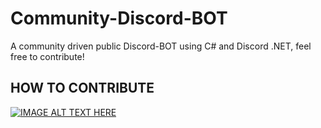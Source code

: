 # Community-Discord-BOT
A community driven public Discord-BOT using C# and Discord .NET, feel free to contribute!

## HOW TO CONTRIBUTE



[![IMAGE ALT TEXT HERE](https://img.youtube.com/vi/85s_-i4hHbM/0.jpg)](https://youtu.be/85s_-i4hHbM)
